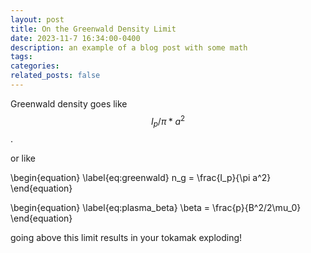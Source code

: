 ```yaml
---
layout: post
title: On the Greenwald Density Limit
date: 2023-11-7 16:34:00-0400
description: an example of a blog post with some math
tags: 
categories: 
related_posts: false
---
```

Greenwald density goes like $$ I_p / \pi * a^2 $$.

or like 

\begin{equation}
\label{eq:greenwald}
n_g = \frac{I_p}{\pi a^2}
\end{equation}

\begin{equation}
\label{eq:plasma_beta}
\beta = \frac{p}{B^2/2\mu_0}
\end{equation}

going above this limit results in your tokamak exploding!

